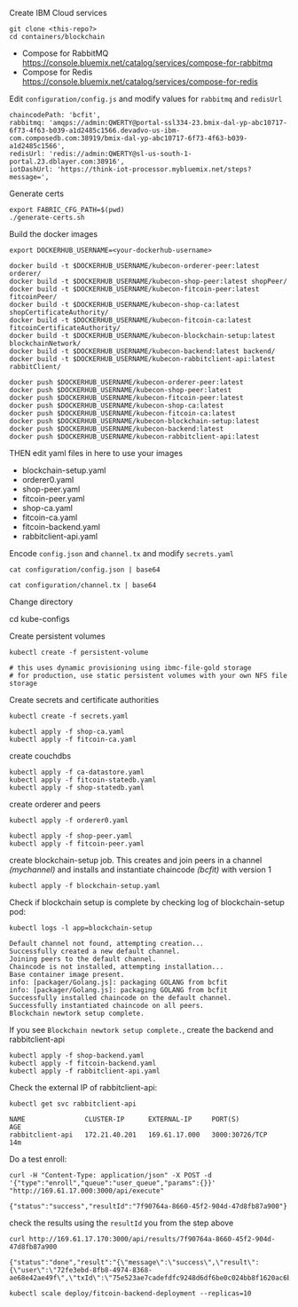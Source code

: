 Create IBM Cloud services

```
git clone <this-repo?>
cd containers/blockchain
```

* Compose for RabbitMQ https://console.bluemix.net/catalog/services/compose-for-rabbitmq
* Compose for Redis https://console.bluemix.net/catalog/services/compose-for-redis

Edit `configuration/config.js` and modify values for `rabbitmq` and `redisUrl`

```
chaincodePath: 'bcfit',
rabbitmq: 'amqps://admin:QWERTY@portal-ssl334-23.bmix-dal-yp-abc10717-6f73-4f63-b039-a1d2485c1566.devadvo-us-ibm-com.composedb.com:38919/bmix-dal-yp-abc10717-6f73-4f63-b039-a1d2485c1566',
redisUrl: 'redis://admin:QWERTY@sl-us-south-1-portal.23.dblayer.com:38916',
iotDashUrl: 'https://think-iot-processor.mybluemix.net/steps?message=',
```


Generate certs
```
export FABRIC_CFG_PATH=$(pwd)
./generate-certs.sh
```

Build the docker images
```
export DOCKERHUB_USERNAME=<your-dockerhub-username>

docker build -t $DOCKERHUB_USERNAME/kubecon-orderer-peer:latest orderer/
docker build -t $DOCKERHUB_USERNAME/kubecon-shop-peer:latest shopPeer/
docker build -t $DOCKERHUB_USERNAME/kubecon-fitcoin-peer:latest fitcoinPeer/
docker build -t $DOCKERHUB_USERNAME/kubecon-shop-ca:latest shopCertificateAuthority/
docker build -t $DOCKERHUB_USERNAME/kubecon-fitcoin-ca:latest fitcoinCertificateAuthority/
docker build -t $DOCKERHUB_USERNAME/kubecon-blockchain-setup:latest blockchainNetwork/
docker build -t $DOCKERHUB_USERNAME/kubecon-backend:latest backend/
docker build -t $DOCKERHUB_USERNAME/kubecon-rabbitclient-api:latest rabbitClient/

docker push $DOCKERHUB_USERNAME/kubecon-orderer-peer:latest
docker push $DOCKERHUB_USERNAME/kubecon-shop-peer:latest
docker push $DOCKERHUB_USERNAME/kubecon-fitcoin-peer:latest
docker push $DOCKERHUB_USERNAME/kubecon-shop-ca:latest
docker push $DOCKERHUB_USERNAME/kubecon-fitcoin-ca:latest
docker push $DOCKERHUB_USERNAME/kubecon-blockchain-setup:latest
docker push $DOCKERHUB_USERNAME/kubecon-backend:latest
docker push $DOCKERHUB_USERNAME/kubecon-rabbitclient-api:latest
```

THEN edit yaml files in here to use your images
* blockchain-setup.yaml
* orderer0.yaml
* shop-peer.yaml
* fitcoin-peer.yaml
* shop-ca.yaml
* fitcoin-ca.yaml
* fitcoin-backend.yaml
* rabbitclient-api.yaml

Encode `config.json` and `channel.tx` and modify `secrets.yaml`
```
cat configuration/config.json | base64

cat configuration/channel.tx | base64
```

Change directory

cd kube-configs

Create persistent volumes


```
kubectl create -f persistent-volume

# this uses dynamic provisioning using ibmc-file-gold storage
# for production, use static persistent volumes with your own NFS file storage
```

Create secrets and certificate authorities

```
kubectl create -f secrets.yaml

kubectl apply -f shop-ca.yaml
kubectl apply -f fitcoin-ca.yaml
```

create couchdbs
```
kubectl apply -f ca-datastore.yaml
kubectl apply -f fitcoin-statedb.yaml
kubectl apply -f shop-statedb.yaml
```

create orderer and peers
```
kubectl apply -f orderer0.yaml

kubectl apply -f shop-peer.yaml
kubectl apply -f fitcoin-peer.yaml
```

create blockchain-setup job. This creates and join peers in a channel _(mychannel)_ and installs and instantiate chaincode _(bcfit)_ with version 1
```
kubectl apply -f blockchain-setup.yaml
```

Check if blockchain setup is complete by checking log of blockchain-setup pod:

```
kubectl logs -l app=blockchain-setup

Default channel not found, attempting creation...
Successfully created a new default channel.
Joining peers to the default channel.
Chaincode is not installed, attempting installation...
Base container image present.
info: [packager/Golang.js]: packaging GOLANG from bcfit
info: [packager/Golang.js]: packaging GOLANG from bcfit
Successfully installed chaincode on the default channel.
Successfully instantiated chaincode on all peers.
Blockchain newtork setup complete.
```

If you see `Blockchain newtork setup complete.`, create the backend and rabbitclient-api

```
kubectl apply -f shop-backend.yaml
kubectl apply -f fitcoin-backend.yaml
kubectl apply -f rabbitclient-api.yaml
```

Check the external IP of rabbitclient-api:

```
kubectl get svc rabbitclient-api

NAME               CLUSTER-IP      EXTERNAL-IP     PORT(S)          AGE
rabbitclient-api   172.21.40.201   169.61.17.000   3000:30726/TCP   14m
```

Do a test enroll:
```
curl -H "Content-Type: application/json" -X POST -d '{"type":"enroll","queue":"user_queue","params":{}}' "http://169.61.17.000:3000/api/execute"

{"status":"success","resultId":"7f90764a-8660-45f2-904d-47d8fb87a900"}
```

check the results using the `resultId` you from the step above

```
curl http://169.61.17.170:3000/api/results/7f90764a-8660-45f2-904d-47d8fb87a900

{"status":"done","result":"{\"message\":\"success\",\"result\":{\"user\":\"72fe3ebd-8fb8-4974-8368-ae68e42ae49f\",\"txId\":\"75e523ae7cadefdfc9248d6df6be0c024bb8f1620ac6bcbfe52350cbfe55c4d0\"}}"}
```

```
kubectl scale deploy/fitcoin-backend-deployment --replicas=10
```
